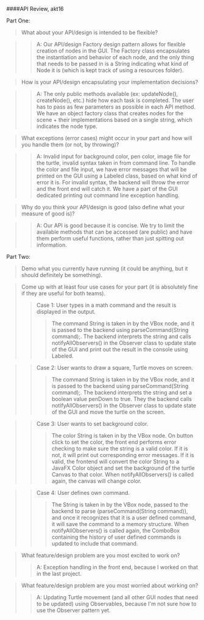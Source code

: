 ####API Review, akt16

Part One:
>What about your API/design is intended to be flexible?

>> A: Our API/design Factory design pattern allows for flexible creation of nodes in the GUI. The Factory class encapsulates the instantiation and behavior of each node, and the only thing that needs to be passed in is a String indicating what kind of Node it is (which is kept track of using a resources folder).

>How is your API/design encapsulating your implementation decisions?

>> A: The only public methods available (ex: updateNode(), createNode(), etc.) hide how each task is completed. The user has to pass as few parameters as possible in each API method. We have an object factory class that creates nodes for the scene + their implementations based on a single string, which indicates the node type.

>What exceptions (error cases) might occur in your part and how will you handle them (or not, by throwing)?

>> A: Invalid input for background color, pen color, image file for the turtle, invalid syntax taken in from command line. To handle the color and file input, we have error messages that will be printed on the GUI using a Labeled class, based on what kind of error it is. For invalid syntax, the backend will throw the error and the front end will catch it. We have a part of the GUI dedicated printing out command line exception handling.

>Why do you think your API/design is good (also define what your measure of good is)?

>> A: Our API is good because it is concise. We try to limit the available methods that can be accessed (are public) and have them perform useful functions, rather than just spitting out information.

Part Two:
>Demo what you currently have running (it could be anything, but it should definitely be something).

>Come up with at least four use cases for your part (it is absolutely fine if they are useful for both teams).
>> Case 1: User types in a math command and the result is displayed in the output.
>>> The command String is taken in by the VBox node, and it is passed to the backend using parseCommand(String command);. The backend interprets the string and calls notifyAllObservers() in the Observer class to update state of the GUI and print out the result in the console using Labeled.

>> Case 2: User wants to draw a square, Turtle moves on screen.
>>> The command String is taken in by the VBox node, and it is passed to the backend using parseCommand(String command);. The backend interprets the string and set a boolean value penDown to true. They the backend calls notifyAllObservers() in the Observer class to update state of the GUI and move the turtle on the screen.

>> Case 3: User wants to set background color.
>>> The color String is taken in by the VBox node. On button click to set the color, the front end performs error checking to make sure the string is a valid color. If it is not, it will print out corresponding error messages. If it is valid, the frontend will convert the color String to a JavaFX Color object and set the background of the turtle Canvas to that color. When notifyAllObservers() is called again, the canvas will change color.

>> Case 4: User defines own command.
>>> The String is taken in by the VBox node, passed to the backend to parse (parseCommand(String command)), and once it recognizes that it is a user defined command, it will save the command to a memory structure. When notifyAllObservers() is called again, the ComboBox containing the history of user defined commands is updated to include that command.


>What feature/design problem are you most excited to work on?
>> A: Exception handling in the front end, because I worked on that in the last project.

>What feature/design problem are you most worried about working on?
>> A: Updating Turtle movement (and all other GUI nodes that need to be updated) using Observables, because I'm not sure how to use the Observer pattern yet.
